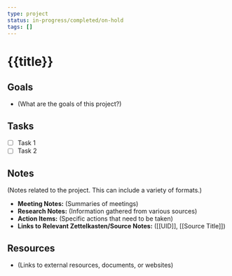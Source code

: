 ```yaml
---
type: project
status: in-progress/completed/on-hold
tags: []
---
```


# {{title}}

## Goals

*   (What are the goals of this project?)

## Tasks

*   [ ] Task 1
*   [ ] Task 2

## Notes

(Notes related to the project. This can include a variety of formats.)

 *   **Meeting Notes:** (Summaries of meetings)
 *   **Research Notes:** (Information gathered from various sources)
 *   **Action Items:** (Specific actions that need to be taken)
 *   **Links to Relevant Zettelkasten/Source Notes:** ([[UID]], [[Source Title]])

## Resources

*   (Links to external resources, documents, or websites)
